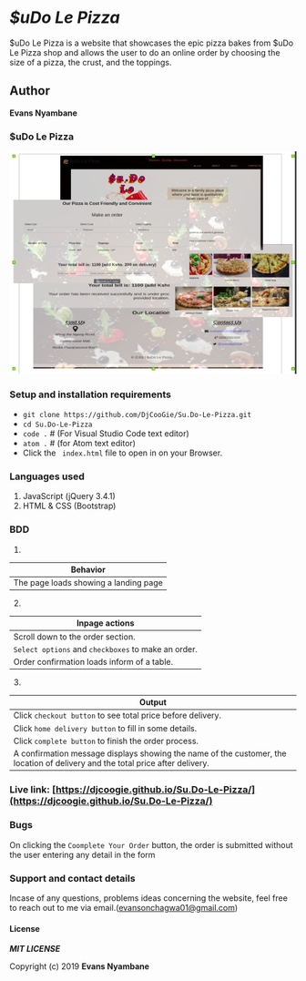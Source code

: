 # _$uDo Le Pizza_

$uDo Le Pizza is a website that showcases the epic pizza bakes from $uDo Le Pizza shop and allows the user to do an online order by choosing the size of a pizza, the crust, and the toppings.

## Author
**Evans Nyambane** 
 

### $uDo Le Pizza
![$uDo ](media/reeeed.png)

### Setup and installation requirements
- ` git clone https://github.com/DjCooGie/Su.Do-Le-Pizza.git `
- `cd Su.Do-Le-Pizza`
- `code .` # (For Visual Studio Code text editor)
- `atom .` # (for Atom text editor)
- Click the ` index.html` file to open in on your Browser.

### Languages used
1. JavaScript (jQuery 3.4.1)
2. HTML & CSS (Bootstrap)


### BDD
1. 
| Behavior |
| -------- |
| The page loads showing a landing page | 

2. 
| Inpage actions |
| -------------- |
|Scroll down to the order section.|
|`Select options` and `checkboxes` to make an order. | 
| Order confirmation loads inform of a table. |

3. 
| Output |
| ------ |
| Click `checkout button` to see total price before delivery. |
| Click `home delivery button` to fill in some details. | 
| Click `complete button` to finish the order process. |
| A confirmation message displays showing the name of the customer, the location of delivery and the total price after delivery. |

### Live link: [https://djcoogie.github.io/Su.Do-Le-Pizza/](https://djcoogie.github.io/Su.Do-Le-Pizza/)

### Bugs
On clicking the ` Coomplete Your Order ` button, the order is submitted without the user entering any detail in the form

### Support and contact details
Incase of any questions, problems ideas concerning the website, feel free to reach out to me via email.(evansonchagwa01@gmail.com)

#### License
***MIT LICENSE***


Copyright (c) 2019 **Evans Nyambane**
